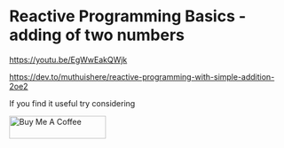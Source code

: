 Reactive Programming Basics - adding of two numbers 
=========



https://youtu.be/EgWwEakQWjk

https://dev.to/muthuishere/reactive-programming-with-simple-addition-2oe2



If you find it useful try considering

<a href="https://www.buymeacoffee.com/muthuishere" target="_blank"><img src="https://cdn.buymeacoffee.com/buttons/default-orange.png" alt="Buy Me A Coffee" height="41" width="174"></a>



